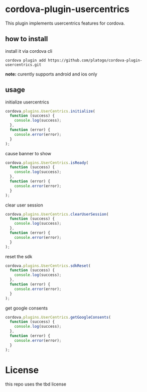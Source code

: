 # cordova-plugin-usercentrics

This plugin implements usercentrics features for cordova.

## how to install

install it via cordova cli

```
cordova plugin add https://github.com/platogo/cordova-plugin-usercentrics.git
```

**note:** curently supports android and ios only

## usage

initialize usercentrics

```js
cordova.plugins.UserCentrics.initialize(
  function (success) {
    console.log(success);
  },
  function (error) {
    console.error(error);
  }
);
```

cause banner to show

```js
cordova.plugins.UserCentrics.isReady(
  function (success) {
    console.log(success);
  },
  function (error) {
    console.error(error);
  }
);
```

clear user session

```js
cordova.plugins.UserCentrics.clearUserSession(
  function (success) {
    console.log(success);
  },
  function (error) {
    console.error(error);
  }
);

```

reset the sdk

```js
cordova.plugins.UserCentrics.sdkReset(
  function (success) {
    console.log(success);
  },
  function (error) {
    console.error(error);
  }
);
```

get google consents

```js
cordova.plugins.UserCentrics.getGoogleConsents(
  function (success) {
    console.log(success);
  },
  function (error) {
    console.error(error);
  }
);
```

# License

this repo uses the tbd license

